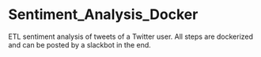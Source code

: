 # Sentiment_Analysis_Docker
ETL sentiment analysis of tweets of a Twitter user. All steps are dockerized and can be posted by a slackbot in the end.
